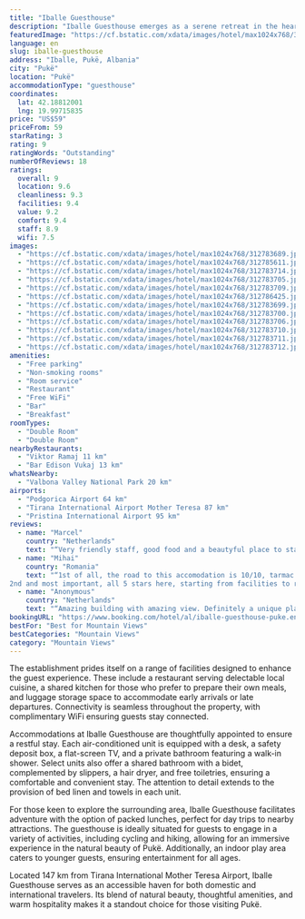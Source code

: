 ```yaml
---
title: "Iballe Guesthouse"
description: "Iballe Guesthouse emerges as a serene retreat in the heart of Pukë, offering a unique blend of comfort and convenience for travelers seeking a stress-free escape amidst the mountains."
featuredImage: "https://cf.bstatic.com/xdata/images/hotel/max1024x768/312783689.jpg?k=188b6f49bb4d8cc6995897d1db8cd206b629bdb466f5430602892b9c0735fad6&o=&hp=1"
language: en
slug: iballe-guesthouse
address: "Iballe, Pukë, Albania"
city: "Pukë"
location: "Pukë"
accommodationType: "guesthouse"
coordinates:
  lat: 42.18812001
  lng: 19.99715835
price: "US$59"
priceFrom: 59
starRating: 3
rating: 9
ratingWords: "Outstanding"
numberOfReviews: 18
ratings:
  overall: 9
  location: 9.6
  cleanliness: 9.3
  facilities: 9.4
  value: 9.2
  comfort: 9.4
  staff: 8.9
  wifi: 7.5
images:
  - "https://cf.bstatic.com/xdata/images/hotel/max1024x768/312783689.jpg?k=188b6f49bb4d8cc6995897d1db8cd206b629bdb466f5430602892b9c0735fad6&o=&hp=1"
  - "https://cf.bstatic.com/xdata/images/hotel/max1024x768/312785611.jpg?k=c2730102ad2b087b800002f450e0485d6d29a83f491701db9e8765dcb06b875e&o=&hp=1"
  - "https://cf.bstatic.com/xdata/images/hotel/max1024x768/312783714.jpg?k=630c34d21e8af55a1b5d2fd42d571f52cee962a67b863ef67a11a10e44f0a663&o=&hp=1"
  - "https://cf.bstatic.com/xdata/images/hotel/max1024x768/312783705.jpg?k=b7885825856df9f192c577aa434d2a4b04494dddd1b576c65229046c5011cb05&o=&hp=1"
  - "https://cf.bstatic.com/xdata/images/hotel/max1024x768/312783709.jpg?k=1261f10f060704cfaa2a88d17afb2d52fbdeb0e0199eacb499a81e3dca428001&o=&hp=1"
  - "https://cf.bstatic.com/xdata/images/hotel/max1024x768/312786425.jpg?k=bc219d24c68576b18dbe8c0d9c87e2cea72f5a40ec85dc753d2bf7a0f3a1bfd8&o=&hp=1"
  - "https://cf.bstatic.com/xdata/images/hotel/max1024x768/312783699.jpg?k=00b7af6e3fe19150a0cb6735c495bef02de14ee6ff2bdcab8179657ee6a9565f&o=&hp=1"
  - "https://cf.bstatic.com/xdata/images/hotel/max1024x768/312783700.jpg?k=328e42d3b91ff57f117e800a3a585ffa7cdffc60972aee16db86475ecc0aa8ed&o=&hp=1"
  - "https://cf.bstatic.com/xdata/images/hotel/max1024x768/312783706.jpg?k=90c10d952749b8a290e35f8c44b28be9829e45719651bf121daa5add9ccb4868&o=&hp=1"
  - "https://cf.bstatic.com/xdata/images/hotel/max1024x768/312783710.jpg?k=c3ab87101a834e0b2e5420c1314e9b457488f954e7f863fff31d0b0e2a242a81&o=&hp=1"
  - "https://cf.bstatic.com/xdata/images/hotel/max1024x768/312783711.jpg?k=f8bce548e42fb1b659c008dfe0a6af3016fa098f0f12c91d06da67592679070b&o=&hp=1"
  - "https://cf.bstatic.com/xdata/images/hotel/max1024x768/312783712.jpg?k=e346288f878819b31e287df6428d8cb64e12cd4b684d800f36dbe81fc4590810&o=&hp=1"
amenities:
  - "Free parking"
  - "Non-smoking rooms"
  - "Room service"
  - "Restaurant"
  - "Free WiFi"
  - "Bar"
  - "Breakfast"
roomTypes:
  - "Double Room"
  - "Double Room"
nearbyRestaurants:
  - "Viktor Ramaj 11 km"
  - "Bar Edison Vukaj 13 km"
whatsNearby:
  - "Valbona Valley National Park 20 km"
airports:
  - "Podgorica Airport 64 km"
  - "Tirana International Airport Mother Teresa 87 km"
  - "Pristina International Airport 95 km"
reviews:
  - name: "Marcel"
    country: "Netherlands"
    text: "“Very friendly staff, good food and a beautyful place to stay”"
  - name: "Mihai"
    country: "Romania"
    text: "“1st of all, the road to this accomodation is 10/10, tarmac is in great conditions and the scenery is breathtaking.
2nd and most important, all 5 stars here, starting from facilities to restaurant food, accomodation details, hospitality services,...”"
  - name: "Anonymous"
    country: "Netherlands"
    text: "“Amazing building with amazing view. Definitely a unique place to visit. The inside of the restaurant is amazing.”"
bookingURL: "https://www.booking.com/hotel/al/iballe-guesthouse-puke.en-gb.html?aid=8035640"
bestFor: "Best for Mountain Views"
bestCategories: "Mountain Views"
category: "Mountain Views"
---
```


The establishment prides itself on a range of facilities designed to enhance the guest experience. These include a restaurant serving delectable local cuisine, a shared kitchen for those who prefer to prepare their own meals, and luggage storage space to accommodate early arrivals or late departures. Connectivity is seamless throughout the property, with complimentary WiFi ensuring guests stay connected.

Accommodations at Iballe Guesthouse are thoughtfully appointed to ensure a restful stay. Each air-conditioned unit is equipped with a desk, a safety deposit box, a flat-screen TV, and a private bathroom featuring a walk-in shower. Select units also offer a shared bathroom with a bidet, complemented by slippers, a hair dryer, and free toiletries, ensuring a comfortable and convenient stay. The attention to detail extends to the provision of bed linen and towels in each unit.

For those keen to explore the surrounding area, Iballe Guesthouse facilitates adventure with the option of packed lunches, perfect for day trips to nearby attractions. The guesthouse is ideally situated for guests to engage in a variety of activities, including cycling and hiking, allowing for an immersive experience in the natural beauty of Pukë. Additionally, an indoor play area caters to younger guests, ensuring entertainment for all ages.

Located 147 km from Tirana International Mother Teresa Airport, Iballe Guesthouse serves as an accessible haven for both domestic and international travelers. Its blend of natural beauty, thoughtful amenities, and warm hospitality makes it a standout choice for those visiting Pukë.